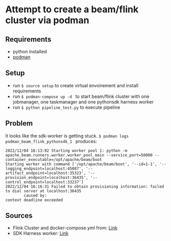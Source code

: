 # Attempt to create a beam/flink cluster via podman


## Requirements 

* python installed
* [podman](https://podman.io/) 

## Setup

* run `$ source setup` to create virtual envoirement and install requirements
* run `$ podman-compose up -d ` to start beam/flink cluster with one jobmanager, one taskmanager and one pythonsdk harness worker
* run `$ python pipeline_test.py` to execute pipeline

## Problem

It looks like the sdk-worker is getting stuck. `$ podman logs podman_beam_flink_pythonsdk_1 ` produces:

```
2022/12/04 16:13:02 Starting worker pool 1: python -m apache_beam.runners.worker.worker_pool_main --service_port=50000 --container_executable=/opt/apache/beam/boot
Starting worker with command ['/opt/apache/beam/boot', '--id=1-1', '--logging_endpoint=localhost:45087', '--artifact_endpoint=localhost:35323', '--provision_endpoint=localhost:36435', '--control_endpoint=localhost:33237']
2022/12/04 16:16:31 Failed to obtain provisioning information: failed to dial server at localhost:36435
        caused by:
context deadline exceeded
```

## Sources 

* Flink Cluster and docker-compose.yml from: [Link](https://nightlies.apache.org/flink/flink-docs-master/docs/deployment/resource-providers/standalone/docker/#flink-with-docker-compose)
* SDK Harness worker: [Link](https://beam.apache.org/documentation/runtime/sdk-harness-config/)